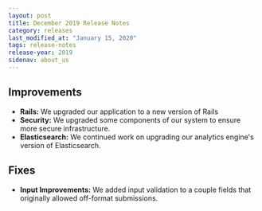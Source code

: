 ```yaml
---
layout: post
title: December 2019 Release Notes
category: releases
last_modified_at: "January 15, 2020"
tags: release-notes
release-year: 2019
sidenav: about_us
---
```


## Improvements

* **Rails:** We upgraded our application to a new version of Rails
* **Security:** We upgraded some components of our system to ensure more secure infrastructure.
* **Elasticsearch:** We continued work on upgrading our analytics engine's version of Elasticsearch.

## Fixes

* **Input Improvements:** We added input validation to a couple fields that originally allowed off-format submissions.
